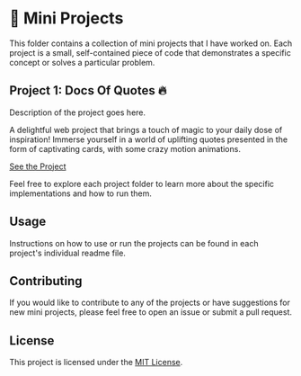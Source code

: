 # 🚀 Mini Projects

This folder contains a collection of mini projects that I have worked on. Each project is a small, self-contained piece of code that demonstrates a specific concept or solves a particular problem.

## Project 1: Docs Of Quotes 🔥

Description of the project goes here.

A delightful web project that brings a touch of magic to your daily dose of inspiration! Immerse yourself in a world of uplifting quotes presented in the form of captivating cards, with some crazy motion animations.

[See the Project](URL)


Feel free to explore each project folder to learn more about the specific implementations and how to run them.

## Usage

Instructions on how to use or run the projects can be found in each project's individual readme file.

## Contributing

If you would like to contribute to any of the projects or have suggestions for new mini projects, please feel free to open an issue or submit a pull request.

## License

This project is licensed under the [MIT License](LICENSE).
